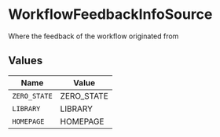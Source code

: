 # WorkflowFeedbackInfoSource

Where the feedback of the workflow originated from


## Values

| Name         | Value        |
| ------------ | ------------ |
| `ZERO_STATE` | ZERO_STATE   |
| `LIBRARY`    | LIBRARY      |
| `HOMEPAGE`   | HOMEPAGE     |